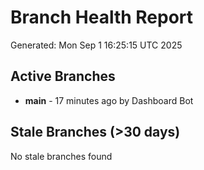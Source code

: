# Branch Health Report
Generated: Mon Sep  1 16:25:15 UTC 2025

## Active Branches
- **main** - 17 minutes ago by Dashboard Bot

## Stale Branches (>30 days)
No stale branches found
